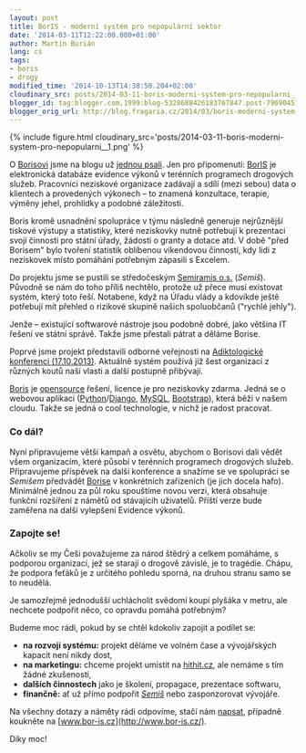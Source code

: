 ```yaml
---
layout: post
title: BorIS - moderní systém pro nepopulární sektor
date: '2014-03-11T12:22:00.000+01:00'
author: Martin Burián
lang: cs
tags:
- boris
- drogy
modified_time: '2014-10-13T14:38:50.204+02:00'
cloudinary_src: posts/2014-03-11-boris-moderni-system-pro-nepopularni__1.png
blogger_id: tag:blogger.com,1999:blog-5328688426183767847.post-7969045734127053353
blogger_orig_url: http://blog.fragaria.cz/2014/03/boris-moderni-system-pro-nepopularni.html
---
```


{% include figure.html cloudinary_src='posts/2014-03-11-boris-moderni-system-pro-nepopularni__1.png' %}

O [Borisovi](http://www.bor-is.cz/) jsme na blogu už [jednou
psali](http://blog.fragaria.cz/2013/10/boris-nase-svedomi-je-zase-o-trochu.html).
Jen pro připomenutí:
[BorIS](http://www.bor-is.cz/)[](https://www.blogger.com/) je
elektronická databáze evidence výkonů v terénních programech drogových
služeb. Pracovníci neziskové organizace zadávají a sdílí (mezi sebou)
data o klientech a provedených výkonech – to znamená konzultace,
terapie, výměny jehel, prohlídky a podobné záležitosti.

Boris kromě usnadnění spolupráce v týmu následně generuje nejrůznější
tiskové výstupy a statistiky, které neziskovky nutně potřebují k
prezentaci svojí činnosti pro státní úřady, žádosti o granty a dotace
atd.
V době "před Borisem" bylo tvoření statistik oblíbenou víkendovou
činností, kdy lidi z neziskovek místo pomáhání potřebným zápasili s
Excelem.

Do projektu jsme se pustili se středočeským [Semiramis
o.s.](http://www.os-semiramis.cz/) (*Semiš*). Původně se nám do toho
příliš nechtělo, protože už přece musí existovat systém, který toto
řeší. Notabene, když na Úřadu vlády a kdovíkde ještě potřebují mít
přehled o rizikové skupině našich spoluobčanů ("rychlé jehly").

Jenže – existující softwarové nástroje jsou podobně dobré, jako většina
IT řešení ve státní správě. Takže jsme přestali pátrat a děláme
Borise.

Poprvé jsme projekt představili odborné veřejnosti na [Adiktologické
konferenci (17.10.2013)](http://www.akjck.cz/). Aktuálně systém používá
již šest organizací z různých koutů naší vlasti a další postupně
přibývají.

[Boris](http://www.bor-is.cz/) je [opensource](http://cs.wikipedia.org/wiki/Otev%C5%99en%C3%BD_software) řešení,
licence je pro neziskovky zdarma. Jedná se o webovou aplikaci
([Python](http://python.cz/)/[Django](https://www.djangoproject.com/), [MySQL](http://www.mysql.com/), [Bootstrap](http://getbootstrap.com/)),
která běži v našem cloudu. Takže se jedná o cool technologie, v nichž je
radost pracovat.

### Co dál?

Nyní připravujeme větší kampaň a osvětu, abychom o Borisovi dali vědět
všem organizacím, které působí v terénních programech drogových služeb.
Připravujeme příspěvek na další konference a snažíme se ve spolupráci se
*Semišem* předvádět [Borise](http://www.bor-is.cz/) v konkrétních
zařízeních (je jich docela hafo).
Minimálně jednou za půl roku spouštíme novou verzi, která obsahuje
funkční rozšíření z námětů od stávajícíh uživatelů.
Příští verze bude zaměřena na další vylepšení Evidence výkonů.

### Zapojte se\!

Ačkoliv se my Češi považujeme za národ štědrý a celkem pomáháme, s
podporou organizací, jež se starají o drogově závislé, je to tragédie.
Chápu, že podpora feťáků je z určitého pohledu sporná, na druhou stranu
samo se to neudělá.

Je samozřejmě jednodušší uchlácholit svědomí koupí plyšáka v metru, ale
nechcete podpořit něco, co opravdu pomáhá potřebným?

Budeme moc rádi, pokud by se chtěl kdokoliv zapojit a podílet se:

  - **na rozvoji systému:** projekt děláme ve volném čase a vývojářských
    kapacit není nikdy dost,
  - **na marketingu:** chceme projekt umístit na
    [hithit.cz](https://www.hithit.com/cs/home), ale nemáme s tím žádné
    zkušenosti,
  - **dalších činnostech** jako je školení, propagace, prezentace
    softwaru,
  - **finančně:** ať už přímo
    podpořit [*Semiš*](http://www.os-semiramis.cz/jak-nas-muzete-podporit/) nebo
    zasponzorovat vývojáře.

Na všechny dotazy a náměty rádi odpovíme, stačí nám
[napsat](mailto:info@fragaria.cz), případně koukněte na
[www.bor-is.cz](http://www.bor-is.cz/).

Díky moc\!
